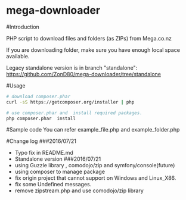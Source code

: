 mega-downloader
===============

#Introduction

PHP script to download files and folders (as ZIPs) from Mega.co.nz

If you are downloading folder, make sure you have enough local space available.

Legacy standalone version is in branch "standalone": https://github.com/ZonD80/mega-downloader/tree/standalone

#Usage
```bash
# download composer.phar
curl -sS https://getcomposer.org/installer | php

# use composer.phar and  install required packages.
php composer.phar  install

```

#Sample code
You can refer example_file.php and example_folder.php

#Change log
###2016/07/21
+ Typo fix in README.md
+ Standalone version
###2016/07/21
+ using Guzzle library , comodojo/zip and symfony/console(future)
+ using composer to manage package
+ fix origin project that cannot support on Windows and Linux_X86.
+ fix some Undefined messages.
+ remove zipstream.php and use comodojo/zip library
